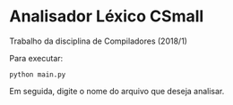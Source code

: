 # Analisador Léxico CSmall
Trabalho da disciplina de Compiladores (2018/1)

Para executar:
```
python main.py
```

Em seguida, digite o nome do arquivo que deseja analisar.
